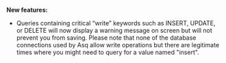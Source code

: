 **New features:**

* Queries containing critical “write” keywords such as INSERT, UPDATE, or DELETE will now display a warning message on screen but will not prevent you from saving. Please note that none of the database connections used by Asq allow write operations but there are legitimate times where you might need to query for a value named "insert".
